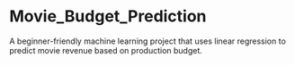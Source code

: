 # Movie_Budget_Prediction
A beginner-friendly machine learning project that uses linear regression to predict movie revenue based on production budget.

